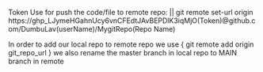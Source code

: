 Token Use for push the code/file to remote repo:
                ||
git remote set-url origin https://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(Token)@github.com/DumbuLav(userName)/MygitRepo(Repo Name)

In order to add our local repo to remote repo we use { git remote add origin git_repo_url }
we also rename the master branch in local repo to MAIN branch in remote
